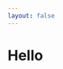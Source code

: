 ```yaml
---
layout: false
---
```


# Hello
<Newcomponent />

<Testcomp />

<script setup>
  import Newcomponent from './components/Newcomponent.vue'
</script>